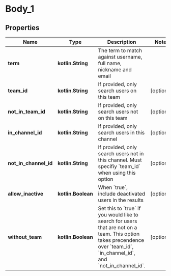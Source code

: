 
# Body_1

## Properties
Name | Type | Description | Notes
------------ | ------------- | ------------- | -------------
**term** | **kotlin.String** | The term to match against username, full name, nickname and email | 
**team_id** | **kotlin.String** | If provided, only search users on this team |  [optional]
**not_in_team_id** | **kotlin.String** | If provided, only search users not on this team |  [optional]
**in_channel_id** | **kotlin.String** | If provided, only search users in this channel |  [optional]
**not_in_channel_id** | **kotlin.String** | If provided, only search users not in this channel. Must specifiy &#x60;team_id&#x60; when using this option |  [optional]
**allow_inactive** | **kotlin.Boolean** | When &#x60;true&#x60;, include deactivated users in the results |  [optional]
**without_team** | **kotlin.Boolean** | Set this to &#x60;true&#x60; if you would like to search for users that are not on a team. This option takes precendence over &#x60;team_id&#x60;, &#x60;in_channel_id&#x60;, and &#x60;not_in_channel_id&#x60;. |  [optional]




